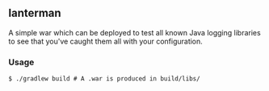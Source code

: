 lanterman
---

A simple war which can be deployed to test all known Java logging libraries to
see that you've caught them all with your configuration.

### Usage

```terminal
$ ./gradlew build # A .war is produced in build/libs/
```
